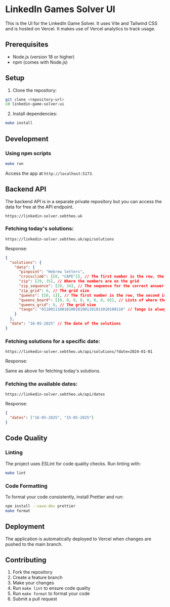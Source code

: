 # LinkedIn Games Solver UI

This is the UI for the LinkedIn Game Solver. It uses Vite and Tailwind CSS and is hosted on Vercel. It makes use of Vercel analytics to track usage.

## Prerequisites

- Node.js (version 18 or higher)
- npm (comes with Node.js)

## Setup

1. Clone the repository:

```bash
git clone <repository-url>
cd linkedin-game-solver-ui
```

2. Install dependencies:

```bash
make install
```

## Development

### Using npm scripts

```bash
make run
```

Access the app at `http://localhost:5173`.

## Backend API

The backend API is in a separate private repository but you can access the data for free at the API endpoint.

```
https://linkedin-solver.sebtheo.uk
```

### Fetching today's solutions:

```
https://linkedin-solver.sebtheo.uk/api/solutions
```

Response:

```json
{
  "solutions": {
    "data": {
      "pinpoint": "Hebrew letters",
      "crossclimb": [[0, "CAPE"]], // The first number is the row, the second is the answer
      "zip": [29, 35], // Where the numbers are on the grid
      "zip_sequence": [29, 34], // The sequence for the correct answer
      "zip_grid": 6, // The grid size
      "queens": [[0, 1]], // The first number is the row, the second is the column
      "queens_board": [[0, 0, 0, 0, 0, 0, 0, 0]], // Lists of where the colours are on the grid
      "queens_grid": 8, // The grid size
      "tango": "011001110010100101001101011010100110" // Tango is always 6x6 grid so start at the top left and go row by row 0 = sun 1 = moon
    }
  },
  "date": "16-05-2025" // The date of the solutions
}
```

### Fetching solutions for a specific date:

```
https://linkedin-solver.sebtheo.uk/api/solutions/?date=2024-01-01
```

Response:

Same as above for fetching today's solutions.

### Fetching the available dates:

```
https://linkedin-solver.sebtheo.uk/api/dates
```

Response:

```json
{
  "dates": ["16-05-2025", "15-05-2025"]
}
```

## Code Quality

### Linting

The project uses ESLint for code quality checks. Run linting with:

```bash
make lint
```

### Code Formatting

To format your code consistently, install Prettier and run:

```bash
npm install --save-dev prettier
make format
```

## Deployment

The application is automatically deployed to Vercel when changes are pushed to the main branch.

## Contributing

1. Fork the repository
2. Create a feature branch
3. Make your changes
4. Run `make lint` to ensure code quality
5. Run `make format` to format your code
6. Submit a pull request
